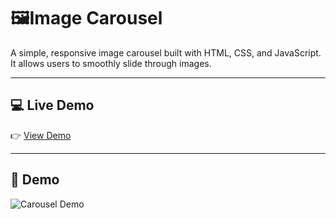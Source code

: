 # 🖼️Image Carousel
A simple, responsive image carousel built with HTML, CSS, and JavaScript. It allows users to smoothly slide through images.

---

## 💻 Live Demo
👉 [View Demo](https://aishi1528.github.io/Image-Carousel/)

---

## 📸 Demo
![Carousel Demo](https://github.com/aishi1528/Image-Carousel/blob/main/demo.gif)
